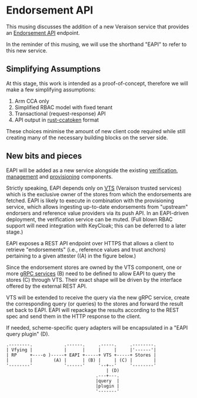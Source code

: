 # Endorsement API

This musing discusses the addition of a new Veraison service that provides an [Endorsement API](https://wiki.ietf.org/en/group/rats/referencevalues) endpoint.

In the reminder of this musing, we will use the shorthand "EAPI" to refer to this new service.

## Simplifying Assumptions

At this stage, this work is intended as a proof-of-concept, therefore we will make a few simplifying assumptions:

1. Arm CCA only
2. Simplified RBAC model with fixed tenant
3. Transactional (request-response) API
4. API output in [rust-ccatoken](https://github.com/veraison/rust-ccatoken/blob/main/src/store/data-model.cddl) format

These choices minimise the amount of new client code required while still creating many of the necessary building blocks on the server side.

## New bits and pieces

EAPI will be added as a new service alongside the existing [verification](), [management]() and [provisioning]() components.

Strictly speaking, EAPI depends only on [VTS]() (Veraison trusted services) which is the exclusive owner of the stores from which the endorsements are fetched.
EAPI is likely to execute in combination with the provisioning service, which allows ingesting up-to-date endorsements from "upstream" endorsers and reference value providers via its push API.
In an EAPI-driven deployment, the verification service can be muted.
(Full blown RBAC support will need integration with KeyCloak; this can be deferred to a later stage.)

EAPI exposes a REST API endpoint over HTTPS that allows a client to retrieve "endorsements" (i.e., reference values and trust anchors) pertaining to a given attester ((A) in the figure below.)

Since the endorsement stores are owned by the VTS component, one or more [gRPC services](https://github.com/veraison/services/blob/main/proto/vts.proto) (B) need to be defined to allow EAPI to query the stores (C) through VTS.
Their exact shape will be driven by the interface offered by the external REST API.

VTS will be extended to receive the query via the new gRPC service, create the corresponding query (or queries) to the stores and forward the result set back to EAPI.
EAPI will repackage the results according to the REST spec and send them in the HTTP response to the client.

If needed, scheme-specific query adapters will be encapsulated in a "EAPI query plugin" (D).

```
.--------.            .------.     .-----.     .--------.
| Vfying |            |      |     |     |     |'------'|
| RP     +----o )-----+ EAPI +-----+ VTS +-----+ Stores |
|        |        (A) |      | (B) |     | (C) |        |
'--------'            '------'     '--+--'     '--------'
                                      | (D)
                                  .---+---.
                                  |query  |
                                  |plugin |
                                  '-------'
```


